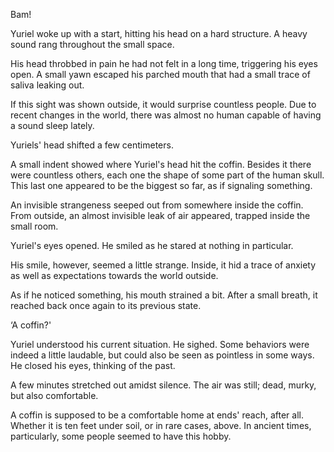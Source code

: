 Bam!

Yuriel woke up with a start, hitting his head on a hard structure. A heavy sound rang throughout the small space.

His head throbbed in pain he had not felt in a long time, triggering his eyes open. A small yawn escaped his parched mouth that had a small trace of saliva leaking out.

If this sight was shown outside, it would surprise countless people. Due to recent changes in the world, there was almost no human capable of having a sound sleep lately.

Yuriels' head shifted a few centimeters.

A small indent showed where Yuriel's head hit the coffin. Besides it there were countless others, each one the shape of some part of the human skull. This last one appeared to be the biggest so far, as if signaling something.

An invisible strangeness seeped out from somewhere inside the coffin. From outside, an almost invisible leak of air appeared, trapped inside the small room.

Yuriel's eyes opened. He smiled as he stared at nothing in particular.

His smile, however, seemed a little strange. Inside, it hid a trace of anxiety as well as expectations towards the world outside.

As if he noticed something, his mouth strained a bit. After a small breath, it reached back once again to its previous state.

‘A coffin?'

Yuriel understood his current situation. He sighed. Some behaviors were indeed a little laudable, but could also be seen as pointless in some ways. He closed his eyes, thinking of the past.

A few minutes stretched out amidst silence. The air was still; dead, murky, but also comfortable.

A coffin is supposed to be a comfortable home at ends' reach, after all. Whether it is ten feet under soil, or in rare cases, above. In ancient times, particularly, some people seemed to have this hobby.
